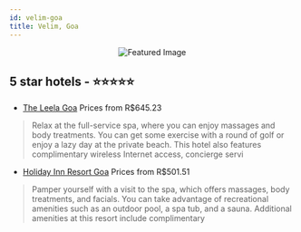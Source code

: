 ```yaml
---
id: velim-goa
title: Velim, Goa
---
```


<center><img src="https://i.travelapi.com/hotels/1000000/440000/438400/438378/bdbe16ac_z.jpg" alt="Featured Image" /></center>


##  5 star hotels - ⭐️⭐️⭐️⭐️⭐️

-    [The Leela Goa](https://us.hurb.com/hotels/velim/the-leela-goa-JNP-JP102869?cmp=18055) Prices from R$645.23
   > Relax at the full-service spa, where you can enjoy massages and body treatments. You can get some exercise with a round of golf or enjoy a lazy day at the private beach. This hotel also features complimentary wireless Internet access, concierge servi
-    [Holiday Inn Resort Goa](https://us.hurb.com/hotels/velim/holiday-inn-resort-goa-JNP-JP153081?cmp=18055) Prices from R$501.51
   > Pamper yourself with a visit to the spa, which offers massages, body treatments, and facials. You can take advantage of recreational amenities such as an outdoor pool, a spa tub, and a sauna. Additional amenities at this resort include complimentary 
